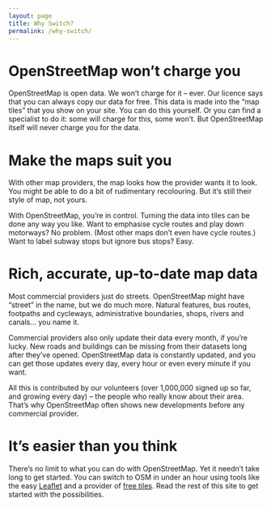 ```yaml
---
layout: page
title: Why Switch?
permalink: /why-switch/
---
```


# OpenStreetMap won’t charge you

OpenStreetMap is open data. We won’t charge for it – ever. Our licence says that you can always copy our data for free.
This data is made into the “map tiles” that you show on your site. You can do this yourself. Or you can find a specialist to do it: some will charge for this, some won’t. But OpenStreetMap itself will never charge you for the data.

# Make the maps suit you

With other map providers, the map looks how the provider wants it to look. You might be able to do a bit of rudimentary recolouring. But it’s still their style of map, not yours.

With OpenStreetMap, you’re in control. Turning the data into tiles can be done any way you like. Want to emphasise cycle routes and play down motorways? No problem. (Most other maps don’t even have cycle routes.) Want to label subway stops but ignore bus stops? Easy.

# Rich, accurate, up-to-date map data

Most commercial providers just do streets. OpenStreetMap might have “street” in the name, but we do much more. Natural features, bus routes, footpaths and cycleways, administrative boundaries, shops, rivers and canals… you name it.

Commercial providers also only update their data every month, if you’re lucky. New roads and buildings can be missing from their datasets long after they’ve opened. OpenStreetMap data is constantly updated, and you can get those updates every day, every hour or even every minute if you want.

All this is contributed by our volunteers (over 1,000,000 signed up so far, and growing every day) – the people who really know about their area. That’s why OpenStreetMap often shows new developments before any commercial provider.

# It’s easier than you think

There’s no limit to what you can do with OpenStreetMap. Yet it needn’t take long to get started. You can switch to OSM in under an hour using tools like the easy [Leaflet](http://leafletjs.com/) and a provider of [free tiles](https://switch2osm.org/providers/). Read the rest of this site to get started with the possibilities.

